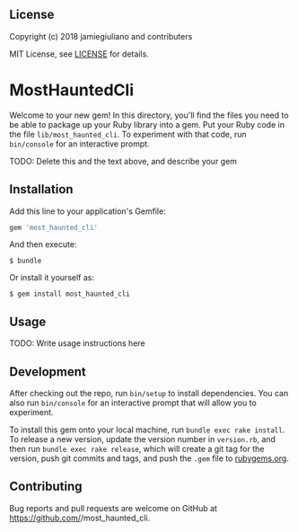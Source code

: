 ## License 

Copyright (c) 2018 jamiegiuliano and contributers

MIT License, see [LICENSE](LICENSE.md) for details.

# MostHauntedCli

Welcome to your new gem! In this directory, you'll find the files you need to be able to package up your Ruby library into a gem. Put your Ruby code in the file `lib/most_haunted_cli`. To experiment with that code, run `bin/console` for an interactive prompt.

TODO: Delete this and the text above, and describe your gem

## Installation

Add this line to your application's Gemfile:

```ruby
gem 'most_haunted_cli'
```

And then execute:

    $ bundle

Or install it yourself as:

    $ gem install most_haunted_cli

## Usage

TODO: Write usage instructions here

## Development

After checking out the repo, run `bin/setup` to install dependencies. You can also run `bin/console` for an interactive prompt that will allow you to experiment.

To install this gem onto your local machine, run `bundle exec rake install`. To release a new version, update the version number in `version.rb`, and then run `bundle exec rake release`, which will create a git tag for the version, push git commits and tags, and push the `.gem` file to [rubygems.org](https://rubygems.org).

## Contributing

Bug reports and pull requests are welcome on GitHub at https://github.com/<github username>/most_haunted_cli.
